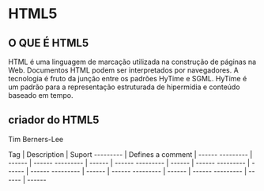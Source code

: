 # HTML5

## O QUE É HTML5
HTML é uma linguagem de marcação utilizada na construção de páginas na Web. Documentos HTML podem ser interpretados por navegadores. A tecnologia é fruto da junção entre os padrões HyTime e SGML. HyTime é um padrão para a representação estruturada de hipermídia e conteúdo baseado em tempo. 

## criador do HTML5
Tim Berners-Lee

Tag       | Description | Suport
--------- | Defines a comment      | ------
--------- | ------      | ------
--------- | ------      | ------
--------- | ------      | ------
--------- | ------      | ------
--------- | ------      | ------
--------- | ------      | ------
--------- | ------      | ------
